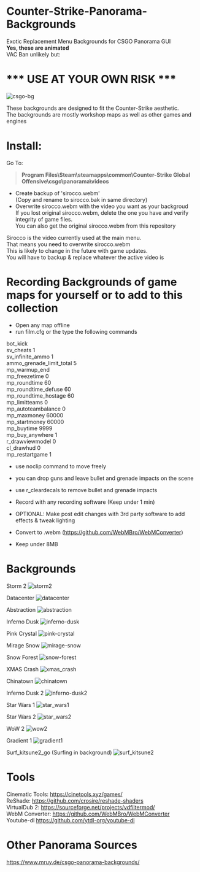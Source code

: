 # Counter-Strike-Panorama-Backgrounds
Exotic Replacement Menu Backgrounds for CSGO Panorama GUI  
**Yes, these are animated**  
VAC Ban unlikely but:  
# *** USE AT YOUR OWN RISK ***

![csgo-bg](https://user-images.githubusercontent.com/52842013/63206380-1492f400-c081-11e9-8b2f-448ca404183f.PNG)

These backgrounds are designed to fit the Counter-Strike aesthetic.  
The backgrounds are mostly workshop maps as well as other games and engines  

# Install:  
Go To:
>**Program Files\Steam\steamapps\common\Counter-Strike Global Offensive\csgo\panorama\videos**
- Create backup of 'sirocco.webm'  
(Copy and rename to sirocco.bak in same directory)  
- Overwrite sirocco.webm with the video you want as your backgroud  
If you lost original sirocco.webm, delete the one you have and verify integrity of game files.  
You can also get the original sirocco.webm from this repository  

Sirocco is the video currently used at the main menu.  
That means you need to overwrite sirocco.webm  
This is likely to change in the future with game updates.  
You will have to backup & replace whatever the active video is  

# Recording Backgrounds of game maps for yourself or to add to this collection
- Open any map offline
- run film.cfg or the type the following commands  

bot_kick  
sv_cheats 1  
sv_infinite_ammo 1  
ammo_grenade_limit_total 5  
mp_warmup_end  
mp_freezetime 0  
mp_roundtime 60  
mp_roundtime_defuse 60  
mp_roundtime_hostage 60  
mp_limitteams 0  
mp_autoteambalance 0  
mp_maxmoney 60000  
mp_startmoney 60000  
mp_buytime 9999  
mp_buy_anywhere 1  
r_drawviewmodel 0  
cl_drawhud 0  
mp_restartgame 1  
  
- use noclip command to move freely
- you can drop guns and leave bullet and grenade impacts on the scene
- use r_cleardecals to remove bullet and grenade impacts

- Record with any recording software (Keep under 1 min)
- OPTIONAL: Make post edit changes with 3rd party software to add effects & tweak lighting
- Convert to .webm (https://github.com/WebMBro/WebMConverter)
- Keep under 8MB


# Backgrounds

Storm 2
![storm2](https://user-images.githubusercontent.com/52842013/63219681-12926900-c145-11e9-910d-1e71333bbb87.PNG)

Datacenter
![datacenter](https://user-images.githubusercontent.com/52842013/63219700-93516500-c145-11e9-837c-058c41ab2650.PNG)

Abstraction
![abstraction](https://user-images.githubusercontent.com/52842013/63219722-1f638c80-c146-11e9-8380-6dd81dbc7cb5.PNG)

Inferno Dusk
![inferno-dusk](https://user-images.githubusercontent.com/52842013/63219738-79fce880-c146-11e9-9073-e2fd109ba861.PNG)

Pink Crystal
![pink-crystal](https://user-images.githubusercontent.com/52842013/63220090-47ef8480-c14e-11e9-897c-c74c713c18af.PNG)

Mirage Snow
![mirage-snow](https://user-images.githubusercontent.com/52842013/63220461-1da1c500-c156-11e9-9f76-1cf16a09f4ac.PNG)

Snow Forest
![snow-forest](https://user-images.githubusercontent.com/52842013/63220475-6d808c00-c156-11e9-947c-44dcf00a6bcf.PNG)

XMAS Crash
![xmas_crash](https://user-images.githubusercontent.com/52842013/63220860-dfa89f00-c15d-11e9-89f8-84b4dd16ebac.PNG)

Chinatown
![chinatown](https://user-images.githubusercontent.com/52842013/63229508-f9ce9580-c1ce-11e9-8612-bc7511aa70dc.PNG)

Inferno Dusk 2
![inferno-dusk2](https://user-images.githubusercontent.com/52842013/63230666-df4fe880-c1dd-11e9-862b-3791ef344257.PNG)

Star Wars 1
![star_wars1](https://user-images.githubusercontent.com/52842013/63240845-738e6f80-c21f-11e9-87ce-053a599f3a6b.PNG)

Star Wars 2
![star_wars2](https://user-images.githubusercontent.com/52842013/63394014-b66d5600-c38b-11e9-9a38-d55aaa96d683.PNG)

WoW 2
![wow2](https://user-images.githubusercontent.com/52842013/63392610-7014f880-c385-11e9-81c9-631c16d14fb1.PNG)

Gradient 1
![gradient1](https://user-images.githubusercontent.com/52842013/63393886-1dd6d600-c38b-11e9-898e-e00a10ad3ad2.PNG)

Surf_kitsune2_go (Surfing in background)
![surf_kitsune2](https://user-images.githubusercontent.com/52842013/63394147-4ca17c00-c38c-11e9-9c91-9e811d932075.PNG)



# Tools  
Cinematic Tools: https://cinetools.xyz/games/  
ReShade: https://github.com/crosire/reshade-shaders  
VirtualDub 2: https://sourceforge.net/projects/vdfiltermod/  
WebM Converter: https://github.com/WebMBro/WebMConverter  
Youtube-dl https://github.com/ytdl-org/youtube-dl  

# Other Panorama Sources  
https://www.mruy.de/csgo-panorama-backgrounds/  
